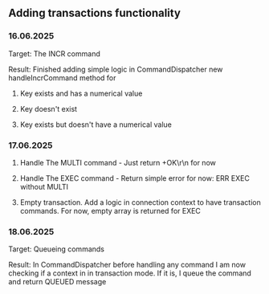 ## Adding transactions functionality

### 16.06.2025
Target: The INCR command

Result: Finished adding simple logic in CommandDispatcher new handleIncrCommand method for 

1) Key exists and has a numerical value

2) Key doesn't exist

3) Key exists but doesn't have a numerical value

### 17.06.2025
1) Handle The MULTI command - Just return +OK\r\n for now

2) Handle The EXEC command - Return simple error for now: ERR EXEC without MULTI

3) Empty transaction. Add a logic in connection context to have transaction commands. For now, empty array is returned for EXEC

### 18.06.2025
Target: Queueing commands

Result: In CommandDispatcher before handling any command I am now checking if a context in in transaction mode. If it is, I queue the command and return QUEUED message
